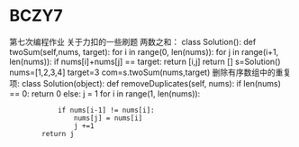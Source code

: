 # BCZY7
第七次编程作业
关于力扣的一些刷题
两数之和：
class Solution():
  def twoSum(self,nums, target):
    for i in range(0, len(nums)):
        for j in range(i+1, len(nums)):
            if nums[i]+nums[j] == target:
                return [i,j]
    return []
s=Solution()
nums=[1,2,3,4]
target=3
com=s.twoSum(nums,target)
删除有序数组中的重复项:
class Solution(object):
    def removeDuplicates(self, nums):
        if len(nums) == 0:
            return 0
        else:
            j = 1
            for i in range(1, len(nums)):
 
                if nums[i-1] != nums[i]:
                    nums[j] = nums[i]
                    j +=1
            return j
